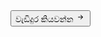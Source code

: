 <div class="container info">
  <div class="row">
      <div class="col-md-6 text-center text-md-start mb-4 mb-md-0">
        <button class="btn btn-outline-primary">වැඩිදුර කියවන්න
          <svg xmlns="http://www.w3.org/2000/svg" width="16" height="16" fill="currentColor" class="bi bi-arrow-right-short" viewBox="0 0 16 16">
            <path fill-rule="evenodd" d="M4 8a.5.5 0 0 1 .5-.5h5.793L8.146 5.354a.5.5 0 1 1 .708-.708l3 3a.5.5 0 0 1 0 .708l-3 3a.5.5 0 0 1-.708-.708L10.293 8.5H4.5A.5.5 0 0 1 4 8"/>
          </svg>
        </button>
    </div>
  </div>
</div>